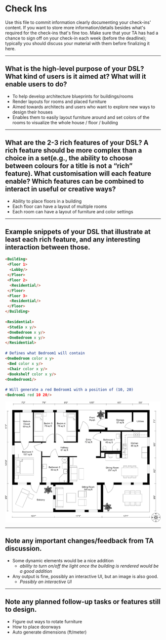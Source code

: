 # Check Ins

Use this file to commit information clearly documenting your check-ins' content. If you want to store more information/details besides what's required for the check-ins that's fine too. Make sure that your TA has had a chance to sign off on your check-in each week (before the deadline); typically you should discuss your material with them before finalizing it here.

---

## **What is the high-level purpose of your DSL? What kind of users is it aimed at? What will it enable users to do?**

- To help develop architecture blueprints for buildings/rooms
- Render layouts for rooms and placed furniture
- Aimed towards architects and users who want to explore new ways to design their houses
- Enables them to easily layout furniture around and set colors of the rooms to visualize the whole house / floor / building

---

## **What are the 2-3 rich features of your DSL? A rich feature should be more complex than a choice in a set(e.g., the ability to choose between colours for a title is not a “rich” feature). What customisation will each feature enable? Which features can be combined to interact in useful or creative ways?**

- Ability to place floors in a building
- Each floor can have a layout of multiple rooms
- Each room can have a layout of furniture and color settings

---

## **Example snippets of your DSL that illustrate at least each rich feature, and any interesting interaction between those.**

``` md
<Building>
 <Floor 1>
  <Lobby/>
 </Floor>
 <Floor 2>
  <Residential/>
 </Floor>
 <Floor 3>
  <Residential/>
 </Floor>
</Building>

<Residential>
 <Studio x y/>
 <OneBedroom x y/>
 <OneBedroom x y/>
</Residential>

# Defines what Bedroom1 will contain
<OneBedroom color x y>
 <Bed color x y/>
 <Chair color x y/>
 <Bookshelf color x y/>
<OneBedroom1/>

# Will generate a red Bedroom1 with a position of (10, 20)
<Bedroom1 red 10 20/>
```

![Sample output](sample%20output.png)

---

## **Note any important changes/feedback from TA discussion.**

- Some dynamic elements would be a nice addition
  - *ability to turn on/off the light once the building is rendered would be a good addition*
- Any output is fine, possibly an interactive UI, but an image is also good.
  - *Possibly an interactive UI*

---

## **Note any planned follow-up tasks or features still to design.**

- Figure out ways to rotate furniture
- How to place doorways
- Auto generate dimensions (ft/meter)
